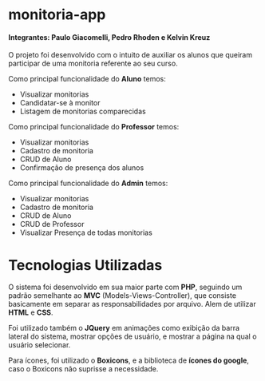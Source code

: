 # **monitoria-app**

#### Integrantes: Paulo Giacomelli, Pedro Rhoden e Kelvin Kreuz

O projeto foi desenvolvido com o intuito de auxiliar os alunos que queiram participar de uma monitoria referente ao seu curso.

Como principal funcionalidade do **Aluno** temos:

- Visualizar monitorias
- Candidatar-se à monitor
- Listagem de monitorias comparecidas


Como principal funcionalidade do **Professor** temos:

- Visualizar monitorias
- Cadastro de monitoria
- CRUD de Aluno
- Confirmação de presença dos alunos



Como principal funcionalidade do **Admin** temos:

- Visualizar monitorias
- Cadastro de monitoria
- CRUD de Aluno
- CRUD de Professor
- Visualizar Presença de todas monitorias

# Tecnologias Utilizadas

O sistema foi desenvolvido em sua maior parte com **PHP**, seguindo um padrão semelhante ao **MVC** (Models-Views-Controller),
que consiste basicamente em separar as responsabilidades por arquivo. Alem de utilizar **HTML** e **CSS**.

Foi utilizado também o **JQuery** em animações como exibição da barra lateral do sistema, mostrar opções de usuário, e mostrar a página na qual o usuário selecionar.

Para ícones, foi utilizado o **Boxicons**, e a biblioteca de **ícones do google**, caso o Boxicons não suprisse a necessidade.
